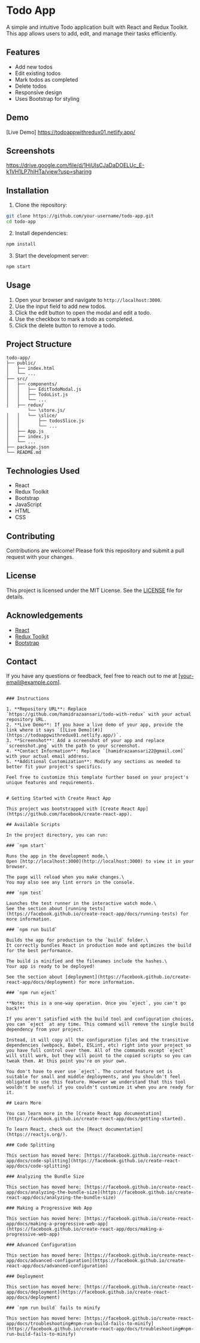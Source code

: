 # Todo App

A simple and intuitive Todo application built with React and Redux Toolkit. This app allows users to add, edit, and manage their tasks efficiently.

## Features

- Add new todos
- Edit existing todos
- Mark todos as completed
- Delete todos
- Responsive design
- Uses Bootstrap for styling

## Demo

[Live Demo]  https://todoappwithredux01.netlify.app/

## Screenshots

https://drive.google.com/file/d/1HiUIsCJaDaDOELUc_E-k1VH1LP7hIHTa/view?usp=sharing

## Installation

1. Clone the repository:

```bash
git clone https://github.com/your-username/todo-app.git
cd todo-app
```

2. Install dependencies:

```bash
npm install
```

3. Start the development server:

```bash
npm start
```

## Usage

1. Open your browser and navigate to `http://localhost:3000`.
2. Use the input field to add new todos.
3. Click the edit button to open the modal and edit a todo.
4. Use the checkbox to mark a todo as completed.
5. Click the delete button to remove a todo.

## Project Structure

```plaintext
todo-app/
├── public/
│   ├── index.html
│   └── ...
├── src/
│   ├── components/
│   │   ├── EditTodoModal.js
│   │   ├── TodoList.js
│   │   └── ...
│   ├── redux/
        └── \store.js/
│   │   └── \slice/
│   │       ├── todosSlice.js
│   │       └── ...
│   ├── App.js
│   ├── index.js
│   └── ...
├── package.json
└── README.md
```

## Technologies Used

- React
- Redux Toolkit
- Bootstrap
- JavaScript
- HTML
- CSS

## Contributing

Contributions are welcome! Please fork this repository and submit a pull request with your changes.

## License

This project is licensed under the MIT License. See the [LICENSE](LICENSE) file for details.

## Acknowledgements

- [React](https://reactjs.org/)
- [Redux Toolkit](https://redux-toolkit.js.org/)
- [Bootstrap](https://getbootstrap.com/)

## Contact

If you have any questions or feedback, feel free to reach out to me at [your-email@example.com].

```

### Instructions

1. **Repository URL**: Replace `https://github.com/hamidrazaansari/todo-with-redux` with your actual repository URL.
2. **Live Demo**: If you have a live demo of your app, provide the link where it says `[[Live Demo](#)](https://todoappwithredux01.netlify.app/)`.
3. **Screenshot**: Add a screenshot of your app and replace `screenshot.png` with the path to your screenshot.
4. **Contact Information**: Replace `[hamidrazaansari22@gmail.com]` with your actual email address.
5. **Additional Customization**: Modify any sections as needed to better fit your project's specifics.

Feel free to customize this template further based on your project's unique features and requirements.


# Getting Started with Create React App

This project was bootstrapped with [Create React App](https://github.com/facebook/create-react-app).

## Available Scripts

In the project directory, you can run:

### `npm start`

Runs the app in the development mode.\
Open [http://localhost:3000](http://localhost:3000) to view it in your browser.

The page will reload when you make changes.\
You may also see any lint errors in the console.

### `npm test`

Launches the test runner in the interactive watch mode.\
See the section about [running tests](https://facebook.github.io/create-react-app/docs/running-tests) for more information.

### `npm run build`

Builds the app for production to the `build` folder.\
It correctly bundles React in production mode and optimizes the build for the best performance.

The build is minified and the filenames include the hashes.\
Your app is ready to be deployed!

See the section about [deployment](https://facebook.github.io/create-react-app/docs/deployment) for more information.

### `npm run eject`

**Note: this is a one-way operation. Once you `eject`, you can't go back!**

If you aren't satisfied with the build tool and configuration choices, you can `eject` at any time. This command will remove the single build dependency from your project.

Instead, it will copy all the configuration files and the transitive dependencies (webpack, Babel, ESLint, etc) right into your project so you have full control over them. All of the commands except `eject` will still work, but they will point to the copied scripts so you can tweak them. At this point you're on your own.

You don't have to ever use `eject`. The curated feature set is suitable for small and middle deployments, and you shouldn't feel obligated to use this feature. However we understand that this tool wouldn't be useful if you couldn't customize it when you are ready for it.

## Learn More

You can learn more in the [Create React App documentation](https://facebook.github.io/create-react-app/docs/getting-started).

To learn React, check out the [React documentation](https://reactjs.org/).

### Code Splitting

This section has moved here: [https://facebook.github.io/create-react-app/docs/code-splitting](https://facebook.github.io/create-react-app/docs/code-splitting)

### Analyzing the Bundle Size

This section has moved here: [https://facebook.github.io/create-react-app/docs/analyzing-the-bundle-size](https://facebook.github.io/create-react-app/docs/analyzing-the-bundle-size)

### Making a Progressive Web App

This section has moved here: [https://facebook.github.io/create-react-app/docs/making-a-progressive-web-app](https://facebook.github.io/create-react-app/docs/making-a-progressive-web-app)

### Advanced Configuration

This section has moved here: [https://facebook.github.io/create-react-app/docs/advanced-configuration](https://facebook.github.io/create-react-app/docs/advanced-configuration)

### Deployment

This section has moved here: [https://facebook.github.io/create-react-app/docs/deployment](https://facebook.github.io/create-react-app/docs/deployment)

### `npm run build` fails to minify

This section has moved here: [https://facebook.github.io/create-react-app/docs/troubleshooting#npm-run-build-fails-to-minify](https://facebook.github.io/create-react-app/docs/troubleshooting#npm-run-build-fails-to-minify)
